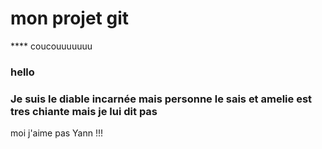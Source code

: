 # mon projet git

**** coucouuuuuuu

### hello


### Je suis le diable incarnée mais personne le sais et amelie est tres chiante mais je lui dit pas


moi j'aime pas Yann !!!

